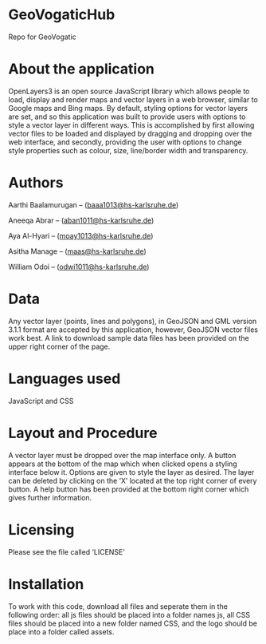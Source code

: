 # GeoVogaticHub
Repo for GeoVogatic


# About the application
OpenLayers3 is an open source JavaScript library which allows people to load, display and render maps and vector layers in a web browser, similar to Google maps and Bing maps. 
By default, styling options for vector layers are set, and so this application was built to provide users with options to style a vector layer in different ways. This is accomplished by first allowing vector files to be loaded and displayed by dragging and dropping over the web interface, and secondly, providing the user with options to change style properties such as colour, size, line/border width and transparency.

# Authors
Aarthi Baalamurugan – (baaa1013@hs-karlsruhe.de)

Aneeqa Abrar – (aban1011@hs-karlsruhe.de)

Aya Al-Hyari – (moay1013@hs-karlsruhe.de)

Asitha Manage – (maas@hs-karlsruhe.de)

William Odoi – (odwi1011@hs-karlsruhe.de)

# Data 
Any vector layer (points, lines and polygons), in GeoJSON and GML version 3.1.1 format are accepted by this application, however, GeoJSON vector files work best. 
A link to download sample data files has been provided on the upper right corner of the page.

# Languages used
JavaScript and CSS

# Layout and Procedure
A vector layer must be dropped over the map interface only. 
A button appears at the bottom of the map which when clicked opens a styling interface below it. 
Options are given to style the layer as desired. 
The layer can be deleted by clicking on the ‘X’ located at the top right corner of every button.
A help button has been provided at the bottom right corner which gives further information.

# Licensing
Please see the file called ‘LICENSE’

# Installation
To work with this code, download all files and seperate them in the following order:
all js files should be placed into a folder names js,
all CSS files should be placed into a new folder named CSS,
and the logo should be place into a folder called assets.
